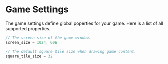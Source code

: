 # Game Settings

The game settings define global poperties for your game. Here is a list of all supported properties.

```rust
// The screen size of the game window.
screen_size = 1024, 608

// The default square tile size when drawing game content.
square_tile_size = 32
```
